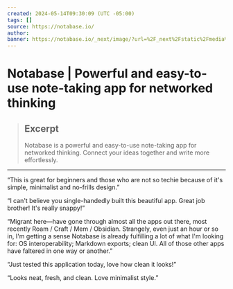 ```yaml
---
created: 2024-05-14T09:30:09 (UTC -05:00)
tags: []
source: https://notabase.io/
author: 
banner: https://notabase.io/_next/image/?url=%2F_next%2Fstatic%2Fmedia%2Fgraph-view.6b6722a2.png&w=1200&q=100
---
```


# Notabase | Powerful and easy-to-use note-taking app for networked thinking

> ## Excerpt
> Notabase is a powerful and easy-to-use note-taking app for networked thinking. Connect your ideas together and write more effortlessly.

---
“This is great for beginners and those who are not so techie because of it's simple, minimalist and no-frills design.”

“I can't believe you single-handedly built this beautiful app. Great job brother! It's really snappy!”

“Migrant here—have gone through almost all the apps out there, most recently Roam / Craft / Mem / Obsidian. Strangely, even just an hour or so in, I'm getting a sense Notabase is already fulfilling a lot of what I'm looking for: OS interoperability; Markdown exports; clean UI. All of those other apps have faltered in one way or another.”

“Just tested this application today, love how clean it looks!”

“Looks neat, fresh, and clean. Love minimalist style.”
